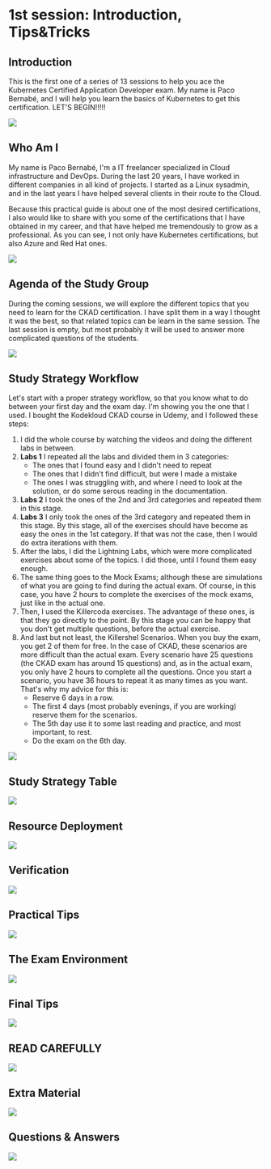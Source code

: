 # 1st session: Introduction, Tips&Tricks

## Introduction
This is the first one of a series of 13 sessions to help you ace the Kubernetes Certified Application Developer exam. My name is Paco Bernabé, and I will help you learn the basics of Kubernetes to get this certification. LET'S BEGIN!!!!!

![](slides/Slide001.png)

## Who Am I
My name is Paco Bernabé, I'm a IT freelancer specialized in Cloud infrastructure and DevOps. During the last 20 years, I have worked in different companies in all kind of projects. I started as a Linux sysadmin, and in the last years I have helped several clients in their route to the Cloud.

Because this practical guide is about one of the most desired certifications, I also would like to share with you some of the certifications that I have obtained in my career, and that have helped me tremendously to grow as a professional. As you can see, I not only have Kubernetes certifications, but also Azure and Red Hat ones.

![](slides/Slide002.png)

## Agenda of the Study Group

During the coming sessions, we will explore the different topics that you need to learn for the CKAD certification. I have split them in a way I thought it was the best, so that related topics can be learn in the same session. The last session is empty, but most probably it will be used to answer more complicated questions of the students.

![](slides/Slide003.png)

## Study Strategy Workflow

Let's start with a proper strategy workflow, so that you know what to do between your first day and the exam day. I'm showing you the one that I used. I bought the Kodekloud CKAD course in Udemy, and I followed these steps:

1. I did the whole course by watching the videos and doing the different labs in between.
2. **Labs 1** I repeated all the labs and divided them in 3 categories:
   - The ones that I found easy and I didn't need to repeat
   - The ones that I didn't find difficult, but were I made a mistake
   - The ones I was struggling with, and where I need to look at the solution, or do some serous reading in the documentation.
3. **Labs 2** I took the ones of the 2nd and 3rd categories and repeated them in this stage. 
4. **Labs 3** I only took the ones of the 3rd category and repeated them in this stage. By this stage, all of the exercises should have become as easy the ones in the 1st category. If that was not the case, then I would do extra iterations with them.
5. After the labs, I did the Lightning Labs, which were more complicated exercises about some of the topics. I did those, until I found them easy enough.
6. The same thing goes to the Mock Exams; although these are simulations of what you are going to find during the actual exam. Of course, in this case, you have 2 hours to complete the exercises of the mock exams, just like in the actual one.
7. Then, I used the Killercoda exercises. The advantage of these ones, is that they go directly to the point. By this stage you can be happy that you don't get multiple questions, before the actual exercise.
8. And last but not least, the Killershel Scenarios. When you buy the exam, you get 2 of them for free. In the case of CKAD, these scenarios are more difficult than the actual exam. Every scenario have 25 questions (the CKAD exam has around 15 questions) and, as in the actual exam, you only have 2 hours to complete all the questions. Once you start a scenario, you have 36 hours to repeat it as many times as you want. That's why my advice for this is:
   - Reserve 6 days in a row.
   - The first 4 days (most probably evenings, if you are working) reserve them for the scenarios.
   - The 5th day use it to some last reading and practice, and most important, to rest.
   - Do the exam on the 6th day.
   


![](slides/Slide004.png)

## Study Strategy Table
![](slides/Slide005.png)

## Resource Deployment
![](slides/Slide006.png)

## Verification
![](slides/Slide007.png)

## Practical Tips
![](slides/Slide008.png)

## The Exam Environment
![](slides/Slide009.png)

## Final Tips
![](slides/Slide010.png)

## READ CAREFULLY
![](slides/Slide011.png)

## Extra Material
![](slides/Slide012.png)

## Questions & Answers
![](slides/Slide013.png)
